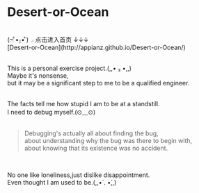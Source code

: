 # Desert-or-Ocean
<br/>
(ෆ ͒•∘̬• ͒)◞ 点击进入首页 ↓↓↓<br/>
[Desert-or-Ocean](http://appianz.github.io/Desert-or-Ocean/) <br/><br/>

This is a personal exercise project.(,,• ₃ •,,)<br/>
Maybe it's nonsense,<br/>
but it may be a significant step to me to be a qualified engineer.<br/><br/>

The facts tell me how stupid I am to be at a standstill.<br/>
I need to debug myself.(⊙﹏⊙)
<br/><br/>

> Debugging's actually all about finding the bug,<br/>
> about understanding why the bug was there to begin with,<br/>
> about knowing that its existence was no accident.<br/>

<br/>

No one like loneliness,just dislike disappointment.<br/>
Even thought I am used to be.(,,•́ . •̀,,)

